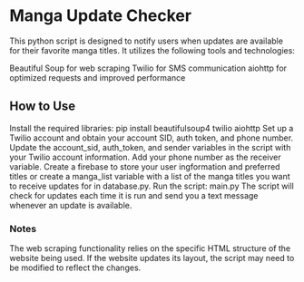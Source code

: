 # Manga Update Checker
This python script is designed to notify users when updates are available for their favorite manga titles. It utilizes the following tools and technologies:

Beautiful Soup for web scraping
Twilio for SMS communication
aiohttp for optimized requests and improved performance

## How to Use
Install the required libraries: pip install beautifulsoup4 twilio aiohttp
Set up a Twilio account and obtain your account SID, auth token, and phone number.
Update the account_sid, auth_token, and sender variables in the script with your Twilio account information.
Add your phone number as the receiver variable.
Create a firebase to store your user ingformation and preferred titles or create a manga_list variable with a list of the manga titles you want to receive updates for in database.py.
Run the script: main.py
The script will check for updates each time it is run and send you a text message whenever an update is available.

### Notes
The web scraping functionality relies on the specific HTML structure of the website being used. If the website updates its layout, the script may need to be modified to reflect the changes.
